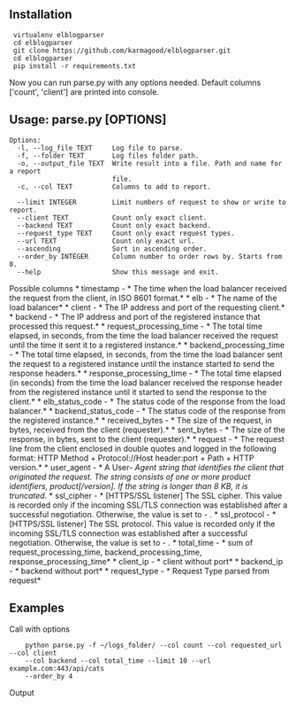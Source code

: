 ## Installation
```
 virtualenv elblogparser
 cd elblogparser
 git clone https://github.com/karmagood/elblogparser.git
 cd elblogparser
 pip install -r requirements.txt
```
Now you can run parse.py with any options needed. Default columns ['count', 'client'] are printed into console.


## Usage: parse.py [OPTIONS]

```
Options:
  -l, --log_file TEXT     Log file to parse.
  -f, --folder TEXT       Log files folder path.
  -o, --output_file TEXT  Write result into a file. Path and name for a report
                          file.
  -c, --col TEXT          Columns to add to report.
                     
  --limit INTEGER         Limit numbers of request to show or write to report.
  --client TEXT           Count only exact client.
  --backend TEXT          Count only exact backend.
  --request_type TEXT     Count only exact request types.
  --url TEXT              Count only exact url.
  --ascending             Sort in ascending order.
  --order_by INTEGER      Column number to order rows by. Starts from 0.
  --help                  Show this message and exit.
```
Possible columns 
    * timestamp \- * The time when the load balancer received the request from the client, in ISO 8601 format.*
    * elb \- * The name of the load balancer*
    * client \- * The IP address and port of the requesting client.*
    * backend \- * The IP address and port of the registered instance that processed this request.*
    * request_processing_time \- * The total time elapsed, in seconds, from the time the load balancer received the request until the time it sent it to a registered instance.*
    * backend_processing_time \- * The total time elapsed, in seconds, from the time the load balancer sent the request to a registered instance until the instance started to send the response headers.*
    * response_processing_time \- * The total time elapsed (in seconds) from the time the load balancer received the response header from the registered instance until it started to send the response to the client.*
    * elb_status_code \- * The status code of the response from the load balancer.*
    * backend_status_code \- * The status code of the response from the registered instance.*
    * received_bytes \- * The size of the request, in bytes, received from the client (requester).*
    * sent_bytes \- * The size of the response, in bytes, sent to the client (requester).*
    * request \- * The request line from the client enclosed in double quotes and logged in the following format: HTTP Method + Protocol://Host header:port + Path + HTTP version.*
    * user_agent \- * A User\- *Agent string that identifies the client that originated the request. The string consists of one or more product identifiers, product[/version]. If the string is longer than 8 KB, it is truncated.*
    * ssl_cipher \- * [HTTPS/SSL listener] The SSL cipher. This value is recorded only if the incoming SSL/TLS connection was established after a successful negotiation. Otherwise, the value is set to \- *.*
    * ssl_protocol \- * [HTTPS/SSL listener] The SSL protocol. This value is recorded only if the incoming SSL/TLS connection was established after a successful negotiation. Otherwise, the value is set to \- *.*
    * total_time \- * sum of request_processing_time, backend_processing_time, response_processing_time*
    * client_ip \- * client without port*
    * backend_ip \- * backend without port*
    * request_type \- * Request Type parsed from request*

## Examples

Call with options

```
    python parse.py -f ~/logs_folder/ --col count --col requested_url --col client
    --col backend --col total_time --limit 10 --url example.com:443/api/cats
    --order_by 4

```

Output

```
```